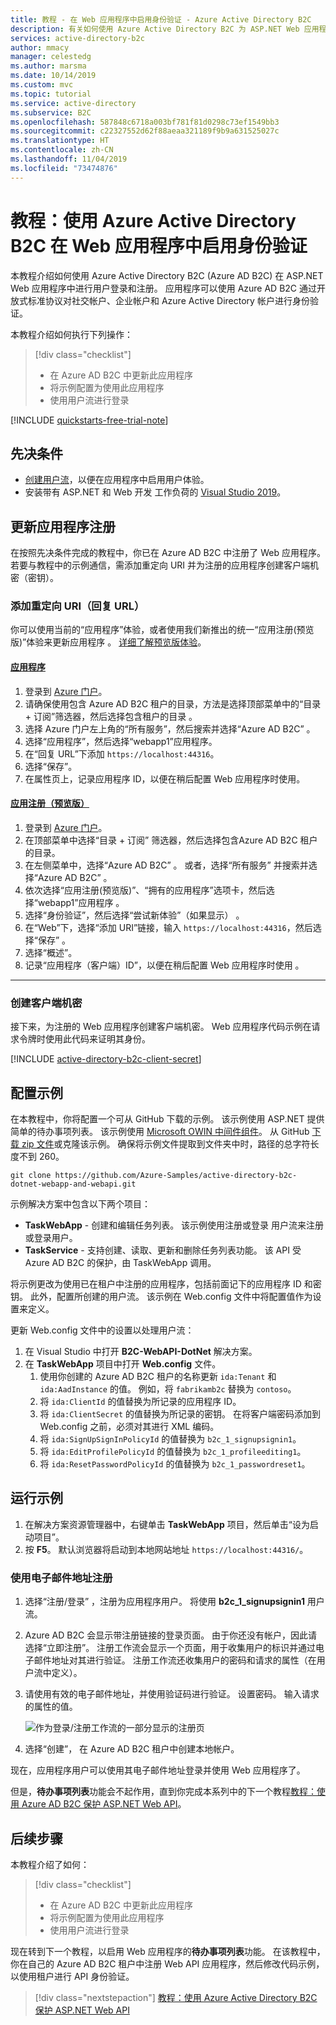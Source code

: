```yaml
---
title: 教程 - 在 Web 应用程序中启用身份验证 - Azure Active Directory B2C
description: 有关如何使用 Azure Active Directory B2C 为 ASP.NET Web 应用程序提供用户登录功能的教程。
services: active-directory-b2c
author: mmacy
manager: celestedg
ms.author: marsma
ms.date: 10/14/2019
ms.custom: mvc
ms.topic: tutorial
ms.service: active-directory
ms.subservice: B2C
ms.openlocfilehash: 587848c6718a003bf781f81d0298c73ef1549bb3
ms.sourcegitcommit: c22327552d62f88aeaa321189f9b9a631525027c
ms.translationtype: HT
ms.contentlocale: zh-CN
ms.lasthandoff: 11/04/2019
ms.locfileid: "73474876"
---
```

# <a name="tutorial-enable-authentication-in-a-web-application-using-azure-active-directory-b2c"></a>教程：使用 Azure Active Directory B2C 在 Web 应用程序中启用身份验证

本教程介绍如何使用 Azure Active Directory B2C (Azure AD B2C) 在 ASP.NET Web 应用程序中进行用户登录和注册。 应用程序可以使用 Azure AD B2C 通过开放式标准协议对社交帐户、企业帐户和 Azure Active Directory 帐户进行身份验证。

本教程介绍如何执行下列操作：

> [!div class="checklist"]
> * 在 Azure AD B2C 中更新此应用程序
> * 将示例配置为使用此应用程序
> * 使用用户流进行登录

[!INCLUDE [quickstarts-free-trial-note](../../includes/quickstarts-free-trial-note.md)]

## <a name="prerequisites"></a>先决条件

* [创建用户流](tutorial-create-user-flows.md)，以便在应用程序中启用用户体验。
* 安装带有 ASP.NET 和 Web 开发  工作负荷的 [Visual Studio 2019](https://www.visualstudio.com/downloads/)。

## <a name="update-the-application-registration"></a>更新应用程序注册

在按照先决条件完成的教程中，你已在 Azure AD B2C 中注册了 Web 应用程序。 若要与教程中的示例通信，需添加重定向 URI 并为注册的应用程序创建客户端机密（密钥）。

### <a name="add-a-redirect-uri-reply-url"></a>添加重定向 URI（回复 URL）

你可以使用当前的“应用程序”体验，或者使用我们新推出的统一“应用注册(预览版)”体验来更新应用程序   。 [详细了解预览版体验](http://aka.ms/b2cappregintro)。

#### <a name="applicationstabapplications"></a>[应用程序](#tab/applications/)

1. 登录到 [Azure 门户](https://portal.azure.com)。
1. 请确保使用包含 Azure AD B2C 租户的目录，方法是选择顶部菜单中的“目录 + 订阅”筛选器，然后选择包含租户的目录  。
1. 选择 Azure 门户左上角的“所有服务”，然后搜索并选择“Azure AD B2C”   。
1. 选择“应用程序”，然后选择“webapp1”应用程序。  
1. 在“回复 URL”下添加 `https://localhost:44316`。 
1. 选择“保存”。 
1. 在属性页上，记录应用程序 ID，以便在稍后配置 Web 应用程序时使用。

#### <a name="app-registrations-previewtabapp-reg-preview"></a>[应用注册（预览版）](#tab/app-reg-preview/)

1. 登录到 [Azure 门户](https://portal.azure.com)。
1. 在顶部菜单中选择“目录 + 订阅”  筛选器，然后选择包含Azure AD B2C 租户的目录。
1. 在左侧菜单中，选择“Azure AD B2C”  。 或者，选择“所有服务”  并搜索并选择“Azure AD B2C”  。
1. 依次选择“应用注册(预览版)”、“拥有的应用程序”选项卡，然后选择“webapp1”应用程序    。
1. 选择“身份验证”，然后选择“尝试新体验”（如果显示）   。
1. 在“Web”下，选择“添加 URI”链接，输入 `https://localhost:44316`，然后选择“保存”    。
1. 选择“概述”。 
1. 记录“应用程序（客户端）ID”，以便在稍后配置 Web 应用程序时使用  。

* * *

### <a name="create-a-client-secret"></a>创建客户端机密

接下来，为注册的 Web 应用程序创建客户端机密。 Web 应用程序代码示例在请求令牌时使用此代码来证明其身份。

[!INCLUDE [active-directory-b2c-client-secret](../../includes/active-directory-b2c-client-secret.md)]

## <a name="configure-the-sample"></a>配置示例

在本教程中，你将配置一个可从 GitHub 下载的示例。 该示例使用 ASP.NET 提供简单的待办事项列表。 该示例使用 [Microsoft OWIN 中间件组件](https://docs.microsoft.com/aspnet/aspnet/overview/owin-and-katana/)。 从 GitHub [下载 zip 文件](https://github.com/Azure-Samples/active-directory-b2c-dotnet-webapp-and-webapi/archive/master.zip)或克隆该示例。 确保将示例文件提取到文件夹中时，路径的总字符长度不到 260。

```
git clone https://github.com/Azure-Samples/active-directory-b2c-dotnet-webapp-and-webapi.git
```

示例解决方案中包含以下两个项目：

* **TaskWebApp** - 创建和编辑任务列表。 该示例使用注册或登录  用户流来注册或登录用户。
* **TaskService** - 支持创建、读取、更新和删除任务列表功能。 该 API 受 Azure AD B2C 的保护，由 TaskWebApp 调用。

将示例更改为使用已在租户中注册的应用程序，包括前面记下的应用程序 ID 和密钥。 此外，配置所创建的用户流。 该示例在 Web.config  文件中将配置值作为设置来定义。

更新 Web.config 文件中的设置以处理用户流：

1. 在 Visual Studio 中打开 **B2C-WebAPI-DotNet** 解决方案。
1. 在 **TaskWebApp** 项目中打开 **Web.config** 文件。
    1. 使用你创建的 Azure AD B2C 租户的名称更新 `ida:Tenant` 和 `ida:AadInstance` 的值。 例如，将 `fabrikamb2c` 替换为 `contoso`。
    1. 将 `ida:ClientId` 的值替换为所记录的应用程序 ID。
    1. 将 `ida:ClientSecret` 的值替换为所记录的密钥。 在将客户端密码添加到 Web.config 之前，必须对其进行 XML 编码。
    1. 将 `ida:SignUpSignInPolicyId` 的值替换为 `b2c_1_signupsignin1`。
    1. 将 `ida:EditProfilePolicyId` 的值替换为 `b2c_1_profileediting1`。
    1. 将 `ida:ResetPasswordPolicyId` 的值替换为 `b2c_1_passwordreset1`。

## <a name="run-the-sample"></a>运行示例

1. 在解决方案资源管理器中，右键单击 **TaskWebApp** 项目，然后单击“设为启动项目”。 
1. 按 **F5**。 默认浏览器将启动到本地网站地址 `https://localhost:44316/`。

### <a name="sign-up-using-an-email-address"></a>使用电子邮件地址注册

1. 选择“注册/登录”  ，注册为应用程序用户。 将使用 **b2c_1_signupsignin1** 用户流。
1. Azure AD B2C 会显示带注册链接的登录页面。 由于你还没有帐户，因此请选择“立即注册”。  注册工作流会显示一个页面，用于收集用户的标识并通过电子邮件地址对其进行验证。 注册工作流还收集用户的密码和请求的属性（在用户流中定义）。
1. 请使用有效的电子邮件地址，并使用验证码进行验证。 设置密码。 输入请求的属性的值。

    ![作为登录/注册工作流的一部分显示的注册页](media/active-directory-b2c-tutorials-web-app/sign-up-workflow.PNG)

1. 选择“创建”，  在 Azure AD B2C 租户中创建本地帐户。

现在，应用程序用户可以使用其电子邮件地址登录并使用 Web 应用程序了。

但是，**待办事项列表**功能会不起作用，直到你完成本系列中的下一个教程[教程：使用 Azure AD B2C 保护 ASP.NET Web API](active-directory-b2c-tutorials-web-api.md)。

## <a name="next-steps"></a>后续步骤

本教程介绍了如何：

> [!div class="checklist"]
> * 在 Azure AD B2C 中更新此应用程序
> * 将示例配置为使用此应用程序
> * 使用用户流进行登录

现在转到下一个教程，以启用 Web 应用程序的**待办事项列表**功能。 在该教程中，你在自己的 Azure AD B2C 租户中注册 Web API 应用程序，然后修改代码示例，以使用租户进行 API 身份验证。

> [!div class="nextstepaction"]
> [教程：使用 Azure Active Directory B2C 保护 ASP.NET Web API](active-directory-b2c-tutorials-web-api.md)
